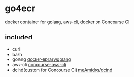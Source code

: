 # go4ecr
docker container for golang, aws-cli, docker on Concourse CI

## included
* curl
* bash
* golang [docker-library/golang](https://github.com/docker-library/golang/blob/cffcff7fce7f6b6b5c82fc8f7b3331a10590a661/1.8/alpine3.6/Dockerfile)
* aws-cli [concourse-aws-cli](https://github.com/jensendw/concourse-aws-cli)
* dcind(custom for Concourse CI) [meAmidos/dcind](https://github.com/meAmidos/dcind)
